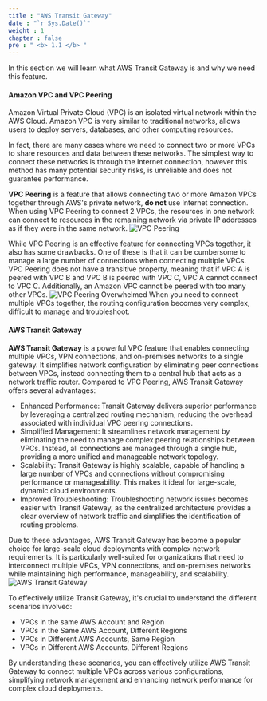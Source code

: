 ```yaml
---
title : "AWS Transit Gateway"
date : "`r Sys.Date()`"
weight : 1
chapter : false
pre : " <b> 1.1 </b> "
---
```


In this section we will learn what AWS Transit Gateway is and why we need this feature.

#### Amazon VPC and VPC Peering
Amazon Virtual Private Cloud (VPC) is an isolated virtual network within the AWS Cloud. Amazon VPC is very similar to 
traditional networks, allows users to deploy servers, databases, and other computing resources.

In fact, there are many cases where we need to connect two or more VPCs to share resources and data between these networks.
The simplest way to connect these networks is through the Internet connection, however this method has many potential security risks,
is unreliable and does not guarantee performance.

**VPC Peering** is a feature that allows connecting two or more Amazon VPCs together through AWS's private network,
**do not** use Internet connection. When using VPC Peering to connect 2 VPCs, the resources in one network can
connect to resources in the remaining network via private IP addresses as if they were in the same network.
![VPC Peering](/images/1-introduction/vpc_peering.svg)

While VPC Peering is an effective feature for connecting VPCs together, it also has some drawbacks. 
One of these is that it can be cumbersome to manage a large number of connections when connecting multiple VPCs. 
VPC Peering does not have a transitive property, meaning that if VPC A is peered with VPC B and VPC B is peered with VPC C, 
VPC A cannot connect to VPC C. Additionally, an Amazon VPC cannot be peered with too many other VPCs.
![VPC Peering Overwhelmed](/images/1-introduction/vpc_peering_overwhelmed.svg)
When you need to connect multiple VPCs together, the routing configuration becomes very complex, difficult to manage and troubleshoot.

#### AWS Transit Gateway
**AWS Transit Gateway** is a powerful VPC feature that enables connecting multiple VPCs, VPN connections, and on-premises networks to a single gateway. It simplifies network configuration by eliminating peer connections between VPCs, instead connecting them to a central hub that acts as a network traffic router. Compared to VPC Peering, AWS Transit Gateway offers several advantages:
- Enhanced Performance: Transit Gateway delivers superior performance by leveraging a centralized routing mechanism, reducing the overhead associated with individual VPC peering connections.
- Simplified Management: It streamlines network management by eliminating the need to manage complex peering relationships between VPCs. Instead, all connections are managed through a single hub, providing a more unified and manageable network topology.
- Scalability: Transit Gateway is highly scalable, capable of handling a large number of VPCs and connections without compromising performance or manageability. This makes it ideal for large-scale, dynamic cloud environments.
- Improved Troubleshooting: Troubleshooting network issues becomes easier with Transit Gateway, as the centralized architecture provides a clear overview of network traffic and simplifies the identification of routing problems.

Due to these advantages, AWS Transit Gateway has become a popular choice for large-scale cloud deployments with complex network requirements. It is particularly well-suited for organizations that need to interconnect multiple VPCs, VPN connections, and on-premises networks while maintaining high performance, manageability, and scalability.
![AWS Transit Gateway](/images/1-introduction/aws_transit_gateway.svg)

To effectively utilize Transit Gateway, it's crucial to understand the different scenarios involved:
- VPCs in the same AWS Account and Region
- VPCs in the Same AWS Account, Different Regions
- VPCs in Different AWS Accounts, Same Region
- VPCs in Different AWS Accounts, Different Regions

By understanding these scenarios, you can effectively utilize AWS Transit Gateway to connect multiple VPCs across 
various configurations, simplifying network management and enhancing network performance for complex cloud deployments.